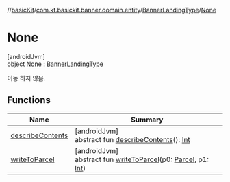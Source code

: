 //[basicKit](../../../../index.md)/[com.kt.basickit.banner.domain.entity](../../index.md)/[BannerLandingType](../index.md)/[None](index.md)

# None

[androidJvm]\
object [None](index.md) : [BannerLandingType](../index.md)

이동 하지 않음.

## Functions

| Name | Summary |
|---|---|
| [describeContents](../../../com.kt.basickit.util/-version/index.md#-1578325224%2FFunctions%2F2043513891) | [androidJvm]<br>abstract fun [describeContents](../../../com.kt.basickit.util/-version/index.md#-1578325224%2FFunctions%2F2043513891)(): [Int](https://kotlinlang.org/api/latest/jvm/stdlib/kotlin/-int/index.html) |
| [writeToParcel](../../../com.kt.basickit.util/-version/index.md#-1754457655%2FFunctions%2F2043513891) | [androidJvm]<br>abstract fun [writeToParcel](../../../com.kt.basickit.util/-version/index.md#-1754457655%2FFunctions%2F2043513891)(p0: [Parcel](https://developer.android.com/reference/kotlin/android/os/Parcel.html), p1: [Int](https://kotlinlang.org/api/latest/jvm/stdlib/kotlin/-int/index.html)) |
